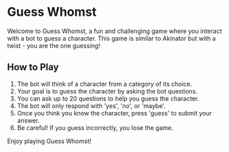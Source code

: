 # Guess Whomst

Welcome to Guess Whomst, a fun and challenging game where you interact with a bot to guess a character. This game is similar to Akinator but with a twist - you are the one guessing!

## How to Play

1. The bot will think of a character from a category of its choice.
2. Your goal is to guess the character by asking the bot questions.
3. You can ask up to 20 questions to help you guess the character.
4. The bot will only respond with 'yes', 'no', or 'maybe'.
5. Once you think you know the character, press 'guess' to submit your answer.
6. Be careful! If you guess incorrectly, you lose the game.

Enjoy playing Guess Whomst!
